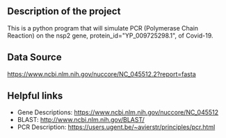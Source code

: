 ## Description of the project
This is a python program that will simulate PCR (Polymerase  Chain  Reaction) on the nsp2 gene, protein_id="YP_009725298.1", of Covid-19.

## Data Source
https://www.ncbi.nlm.nih.gov/nuccore/NC_045512.2?report=fasta

## Helpful links
* Gene Descriptions: https://www.ncbi.nlm.nih.gov/nuccore/NC_045512
* BLAST: http://www.ncbi.nlm.nih.gov/BLAST/
* PCR Description: https://users.ugent.be/~avierstr/principles/pcr.html
